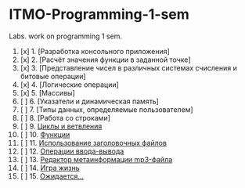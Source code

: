 # ITMO-Programming-1-sem
Labs. work on programming 1 sem.

1. [x] 1. [Разработка консольного приложения]
2. [x] 2. [Расчёт значения функции в заданной точке]
3. [x] 3. [Представление чисел в различных системах счисления и битовые операции]
4. [x] 4. [Логические операции]
5. [x] 5. [Массивы]
6. [ ] 6. [Указатели и динамическая память]
7. [ ] 7. [Типы данных, определяемые пользователем]
8. [ ] 8. [Работа со строками]
9. [ ] 9. [Циклы и ветвления](#)
10. [ ] 10. [Функции](#)
11. [ ] 11. [Использование заголовочных файлов](#)
12. [ ] 12. [Операции ввода-вывода](#)
13. [ ] 13. [Редактор метаинформации mp3-файла](#)
14. [ ] 14. [Игра жизнь](#)
15. [ ] 15. [Ожидается...](#)
